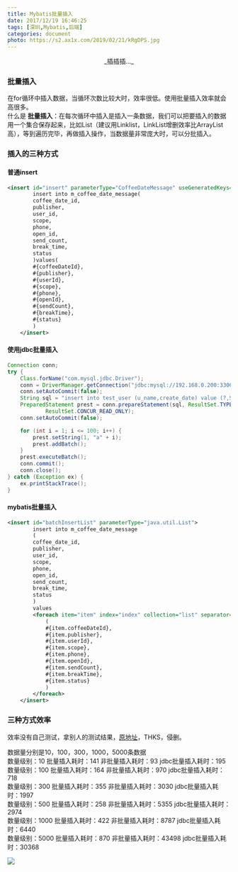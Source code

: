 ```yaml
---
title: Mybatis批量插入
date: 2017/12/19 16:46:25
tags: [深圳,Mybatis,后端]
categories: document
photo: https://s2.ax1x.com/2019/02/21/kRgDPS.jpg
---
```


<center>_插插插..._</center>
<!-- more -->

### 批量插入
在for循环中插入数据，当循环次数比较大时，效率很低。使用批量插入效率就会高很多。<br>
什么是 **批量插入**：在每次循环中插入是插入一条数据，我们可以把要插入的数据用一个集合保存起来，比如List（建议用Linklist，LinkList增删效率比ArrayList高），等到遍历完毕，再做插入操作，当数据量非常庞大时，可以分批插入。

### 插入的三种方式
#### 普通insert

```xml
<insert id="insert" parameterType="CoffeeDateMessage" useGeneratedKeys="true" keyProperty="id">
        insert into m_coffee_date_message(
        coffee_date_id,
        publisher,
        user_id,
        scope,
        phone,
        open_id,
        send_count,
        break_time,
        status
        )values(
        #{coffeeDateId},
        #{publisher},
        #{userId},
        #{scope},
        #{phone},
        #{openId},
        #{sendCount},
        #{breakTime},
        #{status}
        )
    </insert>
```
#### 使用jdbc批量插入

```java
Connection conn;
try {
    Class.forName("com.mysql.jdbc.Driver");
    conn = DriverManager.getConnection("jdbc:mysql://192.168.0.200:3306/xxx", "root", "root");
    conn.setAutoCommit(false);
    String sql = "insert into test_user (u_name,create_date) value (?,SYSDATE())";
    PreparedStatement prest = conn.prepareStatement(sql, ResultSet.TYPE_SCROLL_SENSITIVE,
            ResultSet.CONCUR_READ_ONLY);
    conn.setAutoCommit(false);

    for (int i = 1; i <= 100; i++) {
        prest.setString(1, "a" + i);
        prest.addBatch();
    }
    prest.executeBatch();
    conn.commit();
    conn.close();
} catch (Exception ex) {
    ex.printStackTrace();
}
```
#### mybatis批量插入

```xml
<insert id="batchInsertList" parameterType="java.util.List">
        insert into m_coffee_date_message
        (
        coffee_date_id,
        publisher,
        user_id,
        scope,
        phone,
        open_id,
        send_count,
        break_time,
        status
        )
        values
        <foreach item="item" index="index" collection="list" separator=",">
            (
            #{item.coffeeDateId},
            #{item.publisher},
            #{item.userId},
            #{item.scope},
            #{item.phone},
            #{item.openId},
            #{item.sendCount},
            #{item.breakTime},
            #{item.status}
            )
        </foreach>
    </insert>
```

### 三种方式效率
效率没有自己测试，拿别人的测试结果，<a href="http://blog.csdn.net/chenpy/article/details/53912752">原地址</a>，THKS，侵删。</br>

数据量分别是10，100，300，1000，5000条数据</br>
数量级别：10 批量插入耗时：141 非批量插入耗时：93 jdbc批量插入耗时：195</br>
数量级别：100 批量插入耗时：164 非批量插入耗时：970 jdbc批量插入耗时：718</br>
数量级别：300 批量插入耗时：355 非批量插入耗时：3030 jdbc批量插入耗时：1997</br>
数量级别：500 批量插入耗时：258 非批量插入耗时：5355 jdbc批量插入耗时：2974</br>
数量级别：1000 批量插入耗时：422 非批量插入耗时：8787 jdbc批量插入耗时：6440</br>
数量级别：5000 批量插入耗时：870 非批量插入耗时：43498 jdbc批量插入耗时：30368

<img id="YangBlog2" src="http://oyo2a85eo.bkt.clouddn.com//post/mybatis_batchInsert/mybatis_batchInsert.png">
